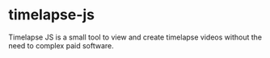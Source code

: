 # timelapse-js
Timelapse JS is a small tool to view and create timelapse videos without the need to complex paid software.
